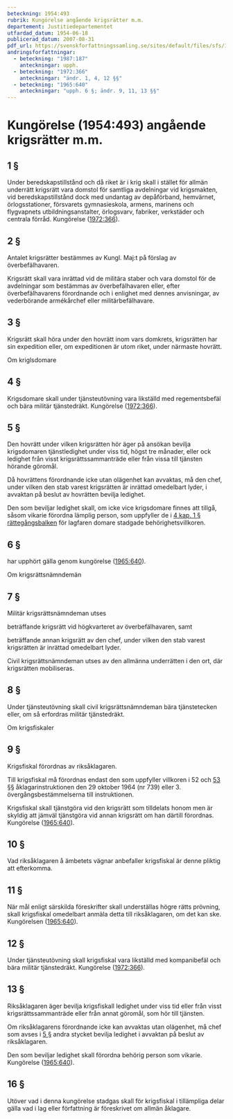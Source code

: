 ```yaml
---
beteckning: 1954:493
rubrik: Kungörelse angående krigsrätter m.m.
departement: Justitiedepartementet
utfardad_datum: 1954-06-18
publicerad_datum: 2007-08-31
pdf_url: https://svenskforfattningssamling.se/sites/default/files/sfs/1954-06/SFS1954-493.pdf
andringsforfattningar:
  - beteckning: "1987:187"
    anteckningar: upph.
  - beteckning: "1972:366"
    anteckningar: "ändr. 1, 4, 12 §§"
  - beteckning: "1965:640"
    anteckningar: "upph. 6 §; ändr. 9, 11, 13 §§"
---
```


# Kungörelse (1954:493) angående krigsrätter m.m.

## 1 §

Under beredskapstillstånd och då riket är i krig skall i stället för allmän underrätt krigsrätt vara domstol för samtliga avdelningar vid krigsmakten, vid beredskapstillstånd dock med undantag av depåförband, hemvärnet, örlogsstationer, försvarets gymnasieskola, armens, marinens och flygvapnets utbildningsanstalter, örlogsvarv, fabriker, verkstäder och centrala förråd. Kungörelse ([1972:366](https://selex.se/eli/sfs/1972/366)).

## 2 §

Antalet krigsrätter bestämmes av Kungl. Maj:t på förslag av överbefälhavaren.

Krigsrätt skall vara inrättad vid de militära staber och vara domstol för de avdelningar som bestämmas av överbefälhavaren eller, efter överbefälhavarens förordnande och i enlighet med dennes anvisningar, av vederbörande armékårchef eller militärbefälhavare.

## 3 §

Krigsrätt skall höra under den hovrätt inom vars domkrets, krigsrätten har sin expedition eller, om expeditionen är utom riket, under närmaste hovrätt.

Om kriglsdomare

## 4 §

Krigsdomare skall under tjänsteutövning vara likställd med regementsbefäl och bära militär tjänstedräkt. Kungörelse ([1972:366](https://selex.se/eli/sfs/1972/366)).

## 5 §

Den hovrätt under vilken krigsrätten hör äger på ansökan bevilja krigsdomaren tjänstledighet under viss tid, högst tre månader, eller ock ledighet från visst krigsrättssammanträde eller från vissa till tjänsten hörande göromål.

Då hovrättens förordnande icke utan olägenhet kan avvaktas, må den chef, under vilken den stab varest krigsrätten är inrättad omedelbart lyder, i avvaktan på beslut av hovrätten bevilja ledighet.

Den som beviljar ledighet skall, om icke vice krigsdomare finnes att tillgå, såsom vikarie förordna lämplig person, som uppfyller de i [4 kap. 1 § rättegångsbalken](https://selex.se/eli/sfs/1942/740#kap4.1) för lagfaren domare stadgade behörighetsvillkoren.

## 6 §

har upphört gälla genom kungörelse ([1965:640](https://selex.se/eli/sfs/1965/640)).

Om krigsrättsnämndemän

## 7 §

Militär krigsrättsnämndeman utses

beträffande krigsrätt vid högkvarteret av överbefälhavaren, samt

beträffande annan krigsrätt av den chef, under vilken den stab varest krigsrätten är inrättad omedelbart lyder.

Civil krigsrättsnämndeman utses av den allmänna underrätten i den ort, där krigsrätten mobiliseras.

## 8 §

Under tjänsteutövning skall civil krigsrättsnämndeman bära tjänstetecken eller, om så erfordras militär tjänstedräkt.

Om krigsfiskaler

## 9 §

Krigsfiskal förordnas av riksåklagaren.

Till krigsfiskal må förordnas endast den som uppfyller villkoren i 52 och [53 §](#53)§ åklagarinstruktionen den 29 oktober 1964 (nr 739) eller 3. övergångsbestämmelserna till instruktionen.

Krigsfiskal skall tjänstgöra vid den krigsrätt som tilldelats honom men är skyldig att jämväl tjänstgöra vid annan krigsrätt om han därtill förordnas. Kungörelse ([1965:640](https://selex.se/eli/sfs/1965/640)).

## 10 §

Vad riksåklagaren å ämbetets vägnar anbefaller krigsfiskal är denne pliktig att efterkomma.

## 11 §

När mål enligt särskilda föreskrifter skall underställas högre rätts prövning, skall krigsfiskal omedelbart anmäla detta till riksåklagaren, om det kan ske. Kungörelsen ([1965:640](https://selex.se/eli/sfs/1965/640)).

## 12 §

Under tjänsteutövning skall krigsfiskal vara likställd med kompanibefäl och bära militär tjänstedräkt. Kungörelse ([1972:366](https://selex.se/eli/sfs/1972/366)).

## 13 §

Riksåklagaren äger bevilja krigsfiskall ledighet under viss tid eller från visst krigsrättssammanträde eller från annat göromål, som hör till tjänsten.

Om riksåklagarens förordnande icke kan avvaktas utan olägenhet, må chef som avses i [5 §](#5) andra stycket bevilja ledighet i avvaktan på beslut av riksåklagaren.

Den som beviljar ledighet skall förordna behörig person som vikarie. Kungörelse ([1965:640](https://selex.se/eli/sfs/1965/640)).

## 16 §

Utöver vad i denna kungörelse stadgas skall för krigsfiskal i tillämpliga delar gälla vad i lag eller författning är föreskrivet om allmän åklagare.